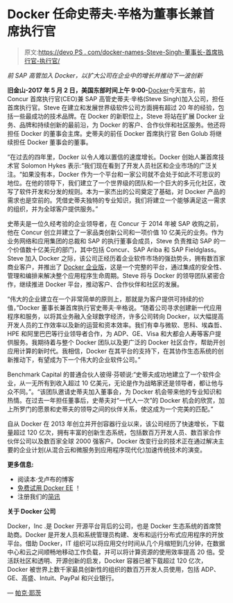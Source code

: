 # Docker 任命史蒂夫·辛格为董事长兼首席执行官

> 原文:[https://devo PS . com/docker-names-Steve-Singh-董事长-首席执行官-执行官/](https://devops.com/docker-names-steve-singh-chairman-chief-executive-officer/)

*前 SAP 高管加入 Docker，以扩大公司在企业中的增长并推动下一波创新*

**旧金山-2017 年 5 月 2 日，美国东部时间上午 9:00-**[Docker](https://www.docker.com/)今天宣布，前 Concur 首席执行官(CEO)兼 SAP 高管史蒂夫·辛格(Steve Singh)加入公司，担任首席执行官。Steve 在建立和发展世界级软件公司方面拥有超过 20 年的经验，包括一些最成功的技术品牌。在 Docker 的新职位上，Steve 将站在扩展 Docker 业务、品牌和持续创新的最前沿，为 Docker 的客户、合作伙伴和社区服务。他还将担任 Docker 的董事会主席。史蒂夫的前任 Docker 首席执行官 Ben Golub 将继续担任 Docker 董事会的董事。

“在过去的四年里，Docker 以令人难以置信的速度增长。Docker 创始人兼首席技术官 Solomon Hykes 表示:“我们现在看到了开发人员社区和企业市场的广泛关注。“如果没有本，Docker 作为一个平台和一家公司就不会处于如此不可思议的地位。在他的领导下，我们建立了一个世界级的团队和一个巨大的多元化社区，改写了软件开发和分发的规则。本为一家杰出的公司奠定了基础，对 Docker 产品的需求也是空前的。凭借史蒂夫独特的专业知识，我们将建立一个能够满足这一需求的组织，并为全球客户提供服务。”

史蒂夫是一位久经考验的企业领导者，在 Concur 于 2014 年被 SAP 收购之前，他在 Concur 创立并建立了一家品类创新公司和一项价值 10 亿美元的业务。作为业务网络和应用集团的总裁和 SAP 的执行董事会成员，Steve 负责推动 SAP 的一个价值数十亿美元的部门，其中包括 Concur、SAP Ariba 和 SAP Fieldglass。Steve 加入 Docker 之际，该公司正经历着企业软件市场的强劲势头，拥有数百家商业客户，并推出了 [Docker 企业版](https://www.docker.com/enterprise-edition)，这是一个完整的平台，通过集成的安全性、管理和编排来解决整个应用程序生命周期。Steve 将与 Docker 的领导团队紧密合作，继续推进 Docker 平台，推动客户、合作伙伴和社区的发展。

“伟大的企业建立在一个非常简单的原则上，那就是为客户提供可持续的价值，”Docker 董事长兼首席执行官史蒂夫·辛格说。“随着公司寻求创建新一代应用程序和服务，以将其业务融入全球数字经济，许多公司转向 Docker，以大幅提高开发人员的工作效率以及新的运营和资本效率。我们有幸与微软、思科、埃森哲、HPE 和阿里巴巴等行业领导者合作，为 ADP、GE、Visa 和大都会人寿等客户提供服务。我期待着与整个 Docker 团队以及更广泛的 Docker 社区合作，帮助开创应用计算的新时代。我相信，Docker 在其平台的支持下，在其协作生态系统的创新推动下，有望成为下一个伟大的企业软件公司。”

Benchmark Capital 的普通合伙人彼得·芬顿说:“史蒂夫成功地建立了一个软件企业，从一无所有到收入超过 10 亿美元，无论是作为战略家还是领导者，都让他与众不同。”。“该团队邀请史蒂夫加入董事会，为 Docker 机会带来他的专业知识和热情。在过去一年担任董事后，史蒂夫对“一代人一次”的 Docker 机会的欣赏，加上所罗门的愿景和史蒂夫的领导之间的伙伴关系，使这成为一个完美的匹配。”

自从 Docker 在 2013 年创立并开创容器行业以来，该公司经历了快速增长，下载量超过 120 亿次，拥有丰富的创新生态系统，包括数百万开发人员、数百家合作伙伴公司以及数百家全球 2000 强客户。Docker 改变行业的技术正在通过解决主要的企业计划(从混合云和微服务到应用程序现代化)加速传统技术的演变。

**更多信息:**

*   阅读本·戈卢布的博客
*   [免费试用 Docker EE](https://www.docker.com/enterprise-edition) ！
*   注册我们的[简讯](https://www.docker.com/newsletter-subscription)

**关于 Docker 公司**

Docker，Inc .是 Docker 开源平台背后的公司，也是 Docker 生态系统的首席赞助商。Docker 是开发人员和系统管理员构建、发布和运行分布式应用程序的开放平台。借助 Docker，IT 组织可以将应用交付时间从几个月缩短到几分钟，在数据中心和云之间顺畅地移动工作负载，并可以将计算资源的使用效率提高 20 倍。受活跃社区和透明、开源创新的启发，Docker 容器已被下载超过 120 亿次，Docker 被世界上数千家最具创新性的组织的数百万开发人员使用，包括 ADP、GE、高盛、Intuit、PayPal 和兴业银行。

— [帕克·耶茨](https://devops.com/author/parkerdevops-com/)